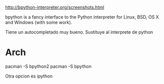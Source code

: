 http://bpython-interpreter.org/screenshots.html

bpython is a fancy interface to the Python interpreter for Linux, BSD, OS X and Windows (with some work). 

Tiene un autocompletado muy bueno.
Sustituye al interprete de python

# Arch
pacman -S bpython2
pacman -S bpython


Otra opcion es ipython
